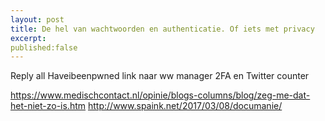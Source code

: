 ```yaml
---
layout: post
title: De hel van wachtwoorden en authenticatie. Of iets met privacy
excerpt:
published:false
---
```


Reply all
Haveibeenpwned
link naar ww manager
2FA en Twitter counter

https://www.medischcontact.nl/opinie/blogs-columns/blog/zeg-me-dat-het-niet-zo-is.htm
http://www.spaink.net/2017/03/08/documanie/